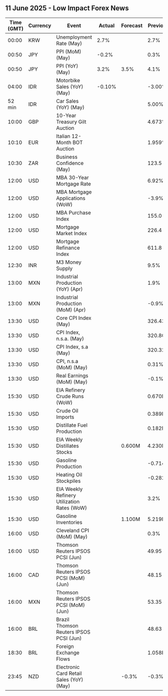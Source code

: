 ## 11 June 2025 - Low Impact Forex News

| Time (GMT) | Currency | Event | Actual | Forecast | Previous |
|------|----------|-------|--------|----------|----------|
| 00:00 | KRW | Unemployment Rate (May) | 2.7% |  | 2.7% |
| 00:50 | JPY | PPI (MoM) (May) | -0.2% |  | 0.3% |
| 00:50 | JPY | PPI (YoY) (May) | 3.2% | 3.5% | 4.1% |
| 04:00 | IDR | Motorbike Sales (YoY) (May) | -0.10% |  | -3.00% |
| 52 min | IDR | Car Sales (YoY) (May) |  |  | 5.00% |
| 10:00 | GBP | 10-Year Treasury Gilt Auction |  |  | 4.673% |
| 10:10 | EUR | Italian 12-Month BOT Auction |  |  | 1.959% |
| 10:30 | ZAR | Business Confidence (May) |  |  | 123.5 |
| 12:00 | USD | MBA 30-Year Mortgage Rate |  |  | 6.92% |
| 12:00 | USD | MBA Mortgage Applications (WoW) |  |  | -3.9% |
| 12:00 | USD | MBA Purchase Index |  |  | 155.0 |
| 12:00 | USD | Mortgage Market Index |  |  | 226.4 |
| 12:00 | USD | Mortgage Refinance Index |  |  | 611.8 |
| 12:30 | INR | M3 Money Supply |  |  | 9.5% |
| 13:00 | MXN | Industrial Production (YoY) (Apr) |  |  | 1.9% |
| 13:00 | MXN | Industrial Production (MoM) (Apr) |  |  | -0.9% |
| 13:30 | USD | Core CPI Index (May) |  |  | 326.43 |
| 13:30 | USD | CPI Index, n.s.a. (May) |  |  | 320.80 |
| 13:30 | USD | CPI Index, s.a (May) |  |  | 320.32 |
| 13:30 | USD | CPI, n.s.a (MoM) (May) |  |  | 0.31% |
| 13:30 | USD | Real Earnings (MoM) (May) |  |  | -0.1% |
| 15:30 | USD | EIA Refinery Crude Runs (WoW) |  |  | 0.670M |
| 15:30 | USD | Crude Oil Imports |  |  | 0.389M |
| 15:30 | USD | Distillate Fuel Production |  |  | 0.182M |
| 15:30 | USD | EIA Weekly Distillates Stocks |  | 0.600M | 4.230M |
| 15:30 | USD | Gasoline Production |  |  | -0.714M |
| 15:30 | USD | Heating Oil Stockpiles |  |  | -0.282M |
| 15:30 | USD | EIA Weekly Refinery Utilization Rates (WoW) |  |  | 3.2% |
| 15:30 | USD | Gasoline Inventories |  | 1.100M | 5.219M |
| 16:00 | USD | Cleveland CPI (MoM) (May) |  |  | 0.3% |
| 16:00 | USD | Thomson Reuters IPSOS PCSI (Jun) |  |  | 49.95 |
| 16:00 | CAD | Thomson Reuters IPSOS PCSI (MoM) (Jun) |  |  | 48.15 |
| 16:00 | MXN | Thomson Reuters IPSOS PCSI (MoM) (Jun) |  |  | 53.35 |
| 16:00 | BRL | Brazil Thomson Reuters IPSOS PCSI (Jun) |  |  | 48.63 |
| 18:30 | BRL | Foreign Exchange Flows |  |  | 1.058B |
| 23:45 | NZD | Electronic Card Retail Sales (YoY) (May) |  | -0.3% | -0.3% |
